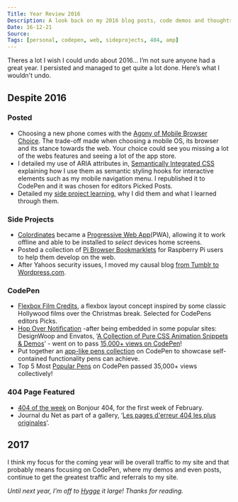 ```yaml
---
Title: Year Review 2016
Description: A look back on my 2016 blog posts, code demos and thoughts on the last 12 months of the web
Date: 16-12-21
Source: 
Tags: [personal, codepen, web, sideprojects, 404, amp]
---
```

Theres a lot I wish I could undo about 2016… I’m not sure anyone had a great year. I persisted and managed to get quite a lot done. Here’s what I wouldn't undo.

## Despite 2016

### Posted
* Choosing a new phone comes with the [Agony of Mobile Browser Choice](http://www.paulfosterdesign.co.uk/blog/mobile-browser-choice/). The trade-off made when choosing a mobile OS, its browser and its stance towards the web. Your choice could see you missing a lot of the webs features and seeing a lot of the app store.
* I detailed my use of ARIA attributes in, [Semantically Integrated CSS](http://www.paulfosterdesign.co.uk/blog/semantically-integrated-css/) explaining how I use them as semantic styling hooks for interactive elements such as my mobile navigation menu. I republished it to CodePen and it was chosen for editors Picked Posts.
* Detailed my [side project learning](http://www.paulfosterdesign.co.uk/blog/side-project-learning/), why I did them and what I learned through them.

### Side Projects
* [Colordinates](https://plfstr.github.io/colordinates/) became a [Progressive Web App](https://en.wikipedia.org/wiki/Progressive_web_app)(PWA), allowing it to work offline and able to be installed to _select_ devices home screens.
* Posted a collection of [Pi Browser Bookmarklets](https://paulfosterdesign.wordpress.com/2016/01/13/pi-browser-bookmarklets/) for Raspberry Pi users to help them develop on the web.
* After Yahoos security issues, I moved my causal blog [from Tumblr to Wordpress.com](https://paulfosterdesign.wordpress.com/2016/12/17/paulfosterdesign-on-wordpress-com/).

### CodePen
* [Flexbox Film Credits](http://www.paulfosterdesign.co.uk/blog/flexbox-film-credits/), a flexbox layout concept inspired by some classic Hollywood films over the Christmas break. Selected for CodePens editors Picks.
* [Hop Over Notification](http://www.paulfosterdesign.co.uk/blog/hop-over-navigation/) -after being embedded in some popular sites: DesignWoop and Envatos, ‘[A Collection of Pure CSS Animation Snippets & Demos](http://marketblog.envato.com/whats-hot/pure-css-animation-snippets/)’ - went on to pass [15,000+ views on CodePen](http://www.paulfosterdesign.co.uk/blog/10k-hop-over-views/)!
* Put together an [app-like pens collection](https://codepen.io/plfstr/post/pen-apps-collection) on CodePen to showcase self-contained functionality pens can achieve.
* Top 5 Most [Popular Pens](https://codepen.io/plfstr/pens/popular/) on CodePen passed 35,000+ views collectively!

### 404 Page Featured
* [404 of the week](http://www.bonjour404.fr/post/138469844000/paul-foster-design) on Bonjour 404, for the first week of February. 
* <span lang="fr">Journal du Net<span> as part of a gallery, ‘<span lang="fr">[Les pages d'erreur 404 les plus originales](http://www.journaldunet.com/ebusiness/le-net/1099712-les-pages-d-erreur-404-les-plus-originales/1173398-paul-foster-design)<span>’.

## 2017

I think my focus for the coming year will be overall traffic to my site and that probably means focusing on CodePen, where my demos and even posts, continue to get the greatest traffic and referrals to my site.

_Until next year, I’m off to [Hygge](http://www.bbc.co.uk/news/magazine-34345791) it large! Thanks for reading._